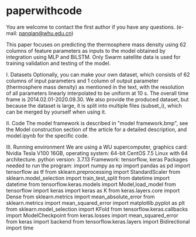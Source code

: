 # paperwithcode
You are welcome to contact the first author if you have any questions. (e-mail: panqian@whu.edu.cn)

This paper focuses on predicting the thermosphere mass density using 62 columns of feature parameters as inputs to the model obtained by integration using MLP and BiLSTM. Only Swarm satellite data is used for training validation and testing of the model.

I. Datasets
Optionally, you can make your own dataset, which consists of 62 columns of input parameters and 1 column of output parameter (thermosphere mass density) as mentioned in the text, with the resolution of all parameters linearly interpolated to be uniform at 10 s. The overall time frame is 2014.02.01-2020.09.30.
We also provide the produced dataset, but because the dataset is large, it is split into multiple files (subset_i), which can be merged by yourself when using it.

II. Code
The model framework is described in "model framework.bmp", see the Model construction section of the article for a detailed description, and model.ipynb for the specific code.

III. Running environment
We are using a WU supercomputer, graphics card: Nvidia Tesla V100 16GB, operating system: 64-bit CentOS 7.5 Linux with 64 architecture.
python version: 3.7.13
Framework: tensorflow, keras
Packages needed to run the program:
import numpy as np
import pandas as pd
import tensorflow as tf
from sklearn.preprocessing import StandardScaler
from sklearn.model_selection import train_test_split
from datetime import datetime
from tensorflow.keras.models import Model,load_model
from tensorflow import keras
import keras as K
from keras.layers.core import Dense
from sklearn.metrics import mean_absolute_error
from sklearn.metrics import mean_squared_error
import matplotlib.pyplot as plt
from sklearn.model_selection import KFold
from tensorflow.keras.callbacks import ModelCheckpoint
from keras.losses import mean_squared_error
from keras import backend
from tensorflow.keras.layers import Bidirectional
import time

